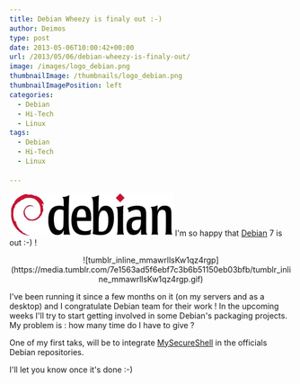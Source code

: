 ```yaml
---
title: Debian Wheezy is finaly out :-)
author: Deimos
type: post
date: 2013-05-06T10:00:42+00:00
url: /2013/05/06/debian-wheezy-is-finaly-out/
image: /images/logo_debian.png
thumbnailImage: /thumbnails/logo_debian.png
thumbnailImagePosition: left
categories:
  - Debian
  - Hi-Tech
  - Linux
tags:
  - Debian
  - Hi-Tech
  - Linux

---
```

![debian_logo](/images/logo_debian.png)
I'm so happy that [Debian](http://www.debian.org/) 7 is out :-) !

<p style="text-align: center;">
![tumblr_inline_mmawrllsKw1qz4rgp](https://media.tumblr.com/7e1563ad5f6ebf7c3b6b51150eb03bfb/tumblr_inline_mmawrllsKw1qz4rgp.gif)

I've been running it since a few months on it (on my servers and as a desktop) and I congratulate Debian team for their work ! In the upcoming weeks I'll try to start getting involved in some Debian's packaging projects. My problem is : how many time do I have to give ?

One of my first taks, will be to integrate [MySecureShell](http://mysecureshell.sourceforge.net/) in the officials Debian repositories.

I'll let you know once it's done :-)